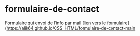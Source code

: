 # formulaire-de-contact
Formulaire qui envoi de l'info par mail
[lien vers le formulaire](https://alik64.github.io/CSS_HTML/formulaire-de-contact-main
